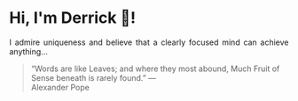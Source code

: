 # Hi, I'm Derrick 👋!
<p align="justify">I admire uniqueness and believe that a clearly focused mind can achieve anything...</p> 
<!-- #quote-start -->
<blockquote>&ldquo;Words are like Leaves; and where they most abound, Much Fruit of Sense beneath is rarely found.&rdquo; &mdash; <footer>Alexander Pope</footer></blockquote>
<!-- #quote-end -->
